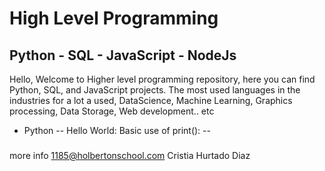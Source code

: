 # High Level Programming
## Python - SQL - JavaScript - NodeJs
Hello, Welcome to Higher level programming repository, here you can find Python, SQL, and JavaScript projects. The most used languages in the industries for a lot a used, DataScience, Machine Learning, Graphics processing, Data Storage, Web development.. etc

- Python 
--  Hello World: Basic use of print():
--
### 

more info 1185@holbertonschool.com
Cristia Hurtado Diaz